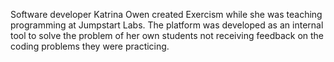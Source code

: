 Software developer Katrina Owen created Exercism while she was teaching programming at Jumpstart Labs. The platform was developed as an internal tool to solve the problem of her own students not receiving feedback on the coding problems they were practicing.
